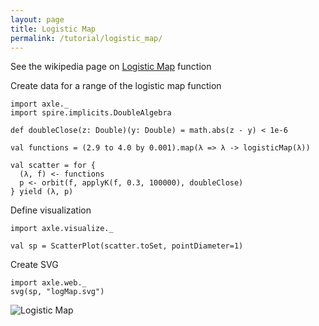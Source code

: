 ```yaml
---
layout: page
title: Logistic Map
permalink: /tutorial/logistic_map/
---
```


See the wikipedia page on [Logistic Map](https://en.wikipedia.org/wiki/Logistic_map) function

Create data for a range of the logistic map function

```tut:book
import axle._
import spire.implicits.DoubleAlgebra

def doubleClose(z: Double)(y: Double) = math.abs(z - y) < 1e-6

val functions = (2.9 to 4.0 by 0.001).map(λ => λ -> logisticMap(λ))

val scatter = for {
  (λ, f) <- functions
  p <- orbit(f, applyK(f, 0.3, 100000), doubleClose)
} yield (λ, p)
```

Define visualization

```tut:book
import axle.visualize._

val sp = ScatterPlot(scatter.toSet, pointDiameter=1)
```

Create SVG

```tut:book
import axle.web._
svg(sp, "logMap.svg")
```

![Logistic Map](/tutorial/images/logMap.svg)
